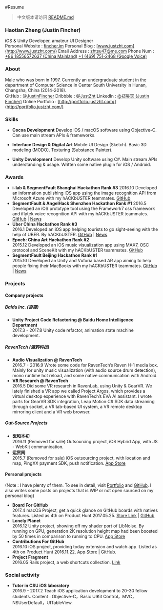 #Resume

> 中文版本请访问 [README.md](README.md)

### Haotian Zheng (Justin Fincher)
iOS & Unity Developer, amateur UI Designer   
Personal Website : [fincher.im](https://fincher.im/)
Personal Blog : [www.justzht.com](http://www.justzht.com/)
Email Address : [zhtsu47@me.com](mailto:zhtsu47@me.com) 
Phone Num :
[+86 18556572637 (China Mainland)](tel:+86-185-5657-2637)
[+1 (469) 751-2468 (Google Voice)](tel:+1-469-751-2468)

### About
Male who was born in 1997. Currently an undergraduate student in the department of Computer Science in Center South University in Hunan, Changsha, China (2014-2018).    
GitHub : [@JustinFincher](https://github.com/JustinFincher)
Dribbble : [@JustZht](https://dribbble.com/JustZht)
LinkedIn : [@郑昊天 (Justin Fincher)](https://www.linkedin.com/in/昊天-郑-6ba0b0b2/)
Online Portfolio : [http://portfolio.justzht.com/](http://portfolio.justzht.com/)

### Skills
- **Cocoa Development**
Develop iOS / macOS software using Objective-C. Can use main stream APIs & frameworks.

- **Interface Design & Digital Art**
Mobile UI Design (Sketch). Basic 3D modeling (MODO). Texturing (Substance Painter).

- **Unity Development**
Develop Unity software using C#. Main stream APIs understanding & usage. Written some native plugin for iOS / Android.

### Awards  
- **i-lab & SegmentFault Shanghai Hackathon Rank #3**
2016.10 Developed an information publishing iOS app using the image recognition API from Microsoft Azure with my hACKbUSTER teammates.  [GitHub](https://github.com/hACKbUSTER/ConnectPlusPlus)  
- **SegmentFault & AngelHack Shenzhen Hackathon Rank #1**
2016.5 Developed an iOS prototype tool using the Framework7 css framework and iflytek voice recognition API with my hACKbUSTER teammates.  [GitHub](https://github.com/hACKbUSTER/ProjectDaVinci) | [News](https://segmentfault.com/a/1190000005656846)  
- **Uber China Hackathon  Rank #3**   
2016.1 Developed an iOS app helping tourists to go sight-seeing with the help of UBER. By hACKbUSTER. [GitHub](https://github.com/hACKbUSTER/UberGuide-iOS) | [News](https://segmentfault.com/a/1190000004372053)    
- **Epoch: China Art Hackathon Rank #2**  
2015.12 Developed an iOS music visualization app using MAX7, OSC protocol and SceneKit with my hACKbUSTER teammates. [GitHub](https://github.com/hACKbUSTER/Renaissance)  
- **SegmentFault Beijing Hackathon Rank #1**  
2015.10 Developed an Unity and Vuforia based AR app aiming to help people fixing their MacBooks with my hACKbUSTER teammates. [GitHub](https://github.com/hACKbUSTER/FixPlusPlus) | [News](https://segmentfault.com/a/1190000003920404)  

### Projects
#### Company projects
##### Baidu Inc. (百度)
- **Unity Project Code Refactoring @ Baidu Home Intelligence Department**  
2017.3 - 2017.8 Unity code refactor, animation state machine development.

##### RavenTech (渡鸦科技)
- **Audio Visualization @ RavenTech**   
2016.7 - 2016.9 Wrote some code for RavenTech’s Raven H-1 media box. Mainly for unity music visualization (with audio source drum detection), mono runtime hot reload, and some native communication with Android.
- **VR Research @ RavenTech**  
2016.5 Did some VR research in RavenLab, using Unity & GearVR. We lately finished a VR app we called Project Argos, which provides a virtual desktop experience with RavenTech’s EVA AI assistant. I wrote parts for GearVR SDK integration, Leap Motion C# SDK data streaming through socket, a VR tab-based UI system, a VR remote desktop mirroring client and a VR web browser.

##### Out-Source Projects
- **医和本初**  
2016.11  (Removed for sale) Outsourcing project, iOS Hybrid App, with JS - WebKit communication.
- **运贸网**  
2015.7  (Removed for sale) iOS outsourcing project, with location and map, PingXX payment SDK, push notification. [App Store](https://itunes.apple.com/us/app/e-yun-da/id1017101878?l=zh&ls=1&mt=8)

#### Personal projects
(Note : I have plenty of them. To see in detail, visit [Portfolio](http://portfolio.justzht.com/) and [GitHub](https://github.com/JustinFincher). I also writes some posts on projects that is WIP or not open sourced on my personal blog)

- **Board For GitHub**  
2017.4 macOS Project, get a quick glance on GitHub boards with natives features. Listed as 4th on Product Hunt 2017.05.25. [Store Link](https://justinfincher.github.io/BoardForGitHub-Landing/) | [GitHub](https://github.com/JustinFincher/BoardForGitHub)
- **Lonely Planet**  
2016.12 Unity project, showing off my shader port of LibNoise. By running on GPU, generation 2K resolution height map had been boosted by 50 times in comparison to running to CPU. [App Store](https://itunes.apple.com/cn/app/lonely-planet-procedurally/id1177530091?mt=8)
- **Contributions For GitHub**  
2016.10 iOS project, providing today extension and watch app. Listed as 4th on Product Hunt 2016.11.22. [App Store](https://itunes.apple.com/us/app/contributions-for-github/id1153432612?mt=8) | [GitHub](https://github.com/JustinFincher/GitHubContributionsiOS). 
- **Project Fragment**  
2016.05 Rails project, a web shortcuts collection. [Link](http://start.justzht.com/boarding/1)


### Social activity
- **Tutor in CSU iOS laboratory**  
2016.9 - 2017.2 Teach iOS application development to 20-30 fellow students. Content : Objective-C，Basic UIKit Control，MVC，NSUserDefault，UITableView.

